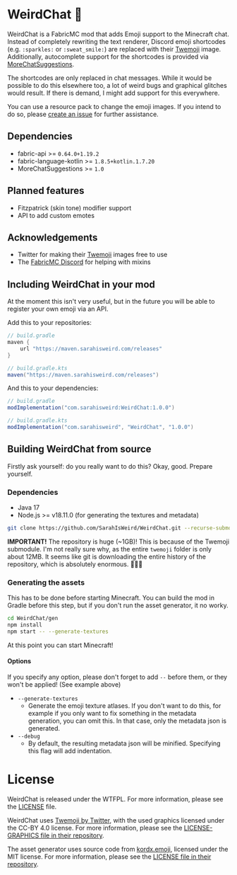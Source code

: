 # WeirdChat 🥴

WeirdChat is a FabricMC mod that adds Emoji support to the Minecraft chat. Instead of completely rewriting the text
renderer, Discord emoji shortcodes (e.g. `:sparkles:` or `:sweat_smile:`) are replaced with their
[Twemoji](https://twemoji.twitter.com) image. Additionally, autocomplete support for the shortcodes is provided
via [MoreChatSuggestions](https://github.com/SarahIsWeird/MoreChatSuggestions).

The shortcodes are only replaced in chat messages. While it would be possible to do this elsewhere too, a lot of weird
bugs and graphical glitches would result. If there is demand, I might add support for this everywhere.

You can use a resource pack to change the emoji images. If you intend to do so, please
[create an issue](https://github.com/SarahIsWeird/WeirdChat/issues) for further assistance.

## Dependencies

- fabric-api >= `0.64.0+1.19.2`
- fabric-language-kotlin >= `1.8.5+kotlin.1.7.20`
- MoreChatSuggestions >= `1.0`

## Planned features

- Fitzpatrick (skin tone) modifier support
- API to add custom emotes


## Acknowledgements

- Twitter for making their [Twemoji](https://twemoji.twitter.com) images free to use
- The [FabricMC Discord](https://discord.gg/v6v4pMv) for helping with mixins

## Including WeirdChat in your mod

At the moment this isn't very useful, but in the future you will be able to register your own emoji via an API.

Add this to your repositories:

```groovy
// build.gradle
maven {
    url "https://maven.sarahisweird.com/releases"
}

// build.gradle.kts
maven("https://maven.sarahisweird.com/releases")
```

And this to your dependencies:

```groovy
// build.gradle
modImplementation("com.sarahisweird:WeirdChat:1.0.0")

// build.gradle.kts
modImplementation("com.sarahisweird", "WeirdChat", "1.0.0")
```

## Building WeirdChat from source

Firstly ask yourself: do you really want to do this? Okay, good. Prepare yourself.

### Dependencies

- Java 17
- Node.js >= v18.11.0 (for generating the textures and metadata)

```bash
git clone https://github.com/SarahIsWeird/WeirdChat.git --recurse-submodules
```

**IMPORTANT!** The repository is huge (~1GB)! This is because of the Twemoji submodule. I'm not really sure why, as the
entire `twemoji` folder is only about 12MB. It seems like git is downloading the entire history of the repository, which
is absolutely enormous. 🤷🏻‍♀️

### Generating the assets

This has to be done before starting Minecraft. You can build the mod in Gradle before this step, but if you don't run
the asset generator, it no worky.

```bash
cd WeirdChat/gen
npm install
npm start -- --generate-textures
```

At this point you can start Minecraft!

#### Options

If you specify any option, please don't forget to add `--` before them, or they won't be applied! (See example above)

- `--generate-textures`
  - Generate the emoji texture atlases. If you don't want to do this, for example if you only want to fix something
    in the metadata generation, you can omit this. In that case, only the metadata json is generated.
- `--debug`
  - By default, the resulting metadata json will be minified. Specifying this flag will add indentation.

# License

WeirdChat is released under the WTFPL. For more information, please see the [LICENSE](LICENSE) file.

WeirdChat uses [Twemoji by Twitter](https://twemoji.twitter.com), with the used graphics licensed under the CC-BY 4.0
license. For more information, please see the
[LICENSE-GRAPHICS file in their repository](https://github.com/twitter/twemoji/blob/master/LICENSE-GRAPHICS).

The asset generator uses source code from [kordx.emoji](https://github.com/kordlib/kordx.emoji), licensed under the MIT
license. For more information, please see the
[LICENSE file in their repository](https://github.com/kordlib/kord/blob/0.8.x/LICENSE).
